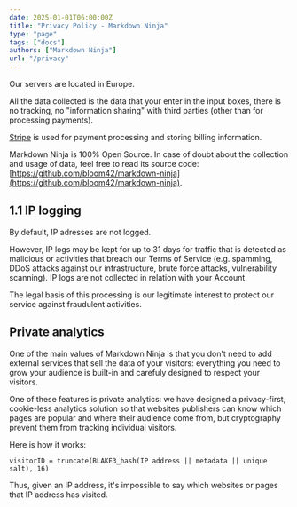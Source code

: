 ```yaml
---
date: 2025-01-01T06:00:00Z
title: "Privacy Policy - Markdown Ninja"
type: "page"
tags: ["docs"]
authors: ["Markdown Ninja"]
url: "/privacy"
---
```


Our servers are located in Europe.

All the data collected is the data that your enter in the input boxes, there is no tracking, no "information sharing" with third parties (other than for processing payments).

[Stripe](https://stripe.com) is used for payment processing and storing billing information.


Markdown Ninja is 100% Open Source. In case of doubt about the collection and usage of data, feel free to read its source code: [https://github.com/bloom42/markdown-ninja](https://github.com/bloom42/markdown-ninja).

## 1.1 IP logging

By default, IP adresses are not logged.

However, IP logs may be kept for up to 31 days for traffic that is detected as malicious or activities that breach our Terms of Service (e.g. spamming, DDoS attacks against our infrastructure, brute force attacks, vulnerability scanning). IP logs are not collected in relation with your Account.

The legal basis of this processing is our legitimate interest to protect our service against fraudulent activities.


## Private analytics

One of the main values of Markdown Ninja is that you don't need to add external services that sell the data of your visitors: everything you need to grow your audience is built-in and carefuly designed to respect your visitors.

One of these features is private analytics: we have designed a privacy-first, cookie-less analytics solution so that websites publishers can know which pages are popular and where their audience come from, but cryptography prevent them from tracking individual visitors.

Here is how it works:
```
visitorID = truncate(BLAKE3_hash(IP address || metadata || unique salt), 16)
```

Thus, given an IP address, it's impossible to say which websites or pages that IP address has visited.
